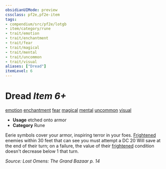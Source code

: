 ```yaml
---
obsidianUIMode: preview
cssclass: pf2e,pf2e-item
tags:
- compendium/src/pf2e/lotgb
- item/category/rune
- trait/emotion
- trait/enchantment
- trait/fear
- trait/magical
- trait/mental
- trait/uncommon
- trait/visual
aliases: ["Dread"]
itemLevel: 6
---
```

# Dread *Item 6+*  
[emotion](../../../rules/traits/emotion.md)  [enchantment](../../../rules/traits/enchantment.md)  [fear](../../../rules/traits/fear.md)  [magical](../../../rules/traits/magical.md)  [mental](../../../rules/traits/mental.md)  [uncommon](../../../rules/traits/uncommon.md)  [visual](../../../rules/traits/visual.md)  

- **Usage** etched onto armor
- **Category** Rune

Eerie symbols cover your armor, inspiring terror in your foes. [Frightened](../../../rules/conditions.md#Frightened) enemies within 30 feet that can see you must attempt a DC 20 Will save at the end of their turn; on a failure, the value of their [frightened](../../../rules/conditions.md#Frightened) condition doesn't decrease below 1 that turn.

*Source: Lost Omens: The Grand Bazaar p. 14*